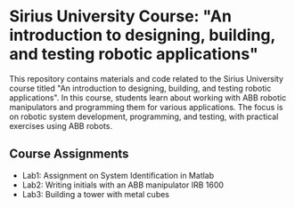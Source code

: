 # Sirius University Course: "An introduction to designing, building, and testing robotic applications"

This repository contains materials and code related to the Sirius University course titled "An introduction to designing, building, and testing robotic applications". In this course, students learn about working with ABB robotic manipulators and programming them for various applications. The focus is on robotic system development, programming, and testing, with practical exercises using ABB robots.

## Course Assignments
- Lab1: Assignment on System Identification in Matlab
- Lab2: Writing initials with an ABB manipulator IRB 1600
- Lab3: Building a tower with metal cubes

